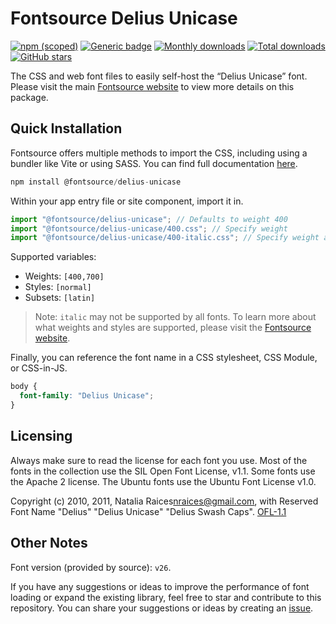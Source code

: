 # Fontsource Delius Unicase

[![npm (scoped)](https://img.shields.io/npm/v/@fontsource/delius-unicase?color=brightgreen)](https://www.npmjs.com/package/@fontsource/delius-unicase) [![Generic badge](https://img.shields.io/badge/fontsource-passing-brightgreen)](https://github.com/fontsource/fontsource) [![Monthly downloads](https://badgen.net/npm/dm/@fontsource/delius-unicase)](https://github.com/fontsource/fontsource) [![Total downloads](https://badgen.net/npm/dt/@fontsource/delius-unicase)](https://github.com/fontsource/fontsource) [![GitHub stars](https://img.shields.io/github/stars/fontsource/fontsource.svg?style=social&label=Star)](https://github.com/fontsource/fontsource/stargazers)

The CSS and web font files to easily self-host the “Delius Unicase” font. Please visit the main [Fontsource website](https://fontsource.org/fonts/delius-unicase) to view more details on this package.

## Quick Installation

Fontsource offers multiple methods to import the CSS, including using a bundler like Vite or using SASS. You can find full documentation [here](https://fontsource.org/docs/getting-started/introduction).

```javascript
npm install @fontsource/delius-unicase
```

Within your app entry file or site component, import it in.

```javascript
import "@fontsource/delius-unicase"; // Defaults to weight 400
import "@fontsource/delius-unicase/400.css"; // Specify weight
import "@fontsource/delius-unicase/400-italic.css"; // Specify weight and style
```

Supported variables:
- Weights: `[400,700]`
- Styles: `[normal]`
- Subsets: `[latin]`

> Note: `italic` may not be supported by all fonts. To learn more about what weights and styles are supported, please visit the [Fontsource website](https://fontsource.org/fonts/delius-unicase).

Finally, you can reference the font name in a CSS stylesheet, CSS Module, or CSS-in-JS.

```css
body {
  font-family: "Delius Unicase";
}
```

## Licensing
Always make sure to read the license for each font you use. Most of the fonts in the collection use the SIL Open Font License, v1.1. Some fonts use the Apache 2 license. The Ubuntu fonts use the Ubuntu Font License v1.0.

Copyright (c) 2010, 2011, Natalia Raices<nraices@gmail.com>, with Reserved Font Name "Delius" "Delius Unicase" "Delius Swash Caps".
[OFL-1.1](http://scripts.sil.org/OFL)

## Other Notes
Font version (provided by source): `v26`.

If you have any suggestions or ideas to improve the performance of font loading or expand the existing library, feel free to star and contribute to this repository. You can share your suggestions or ideas by creating an [issue](https://github.com/fontsource/fontsource/issues).
